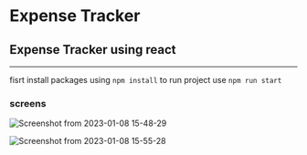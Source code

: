 # Expense Tracker 
## Expense Tracker using react
---
fisrt install packages using `npm install`
to run project use `npm run start`
### screens
![Screenshot from 2023-01-08 15-48-29](https://user-images.githubusercontent.com/57330036/211199691-10fa2b40-2f41-4817-9c4e-5ebb6a914c04.png)

![Screenshot from 2023-01-08 15-55-28](https://user-images.githubusercontent.com/57330036/211200034-b58ef84c-7fe1-40c9-aca0-7b93501e1d42.png)
